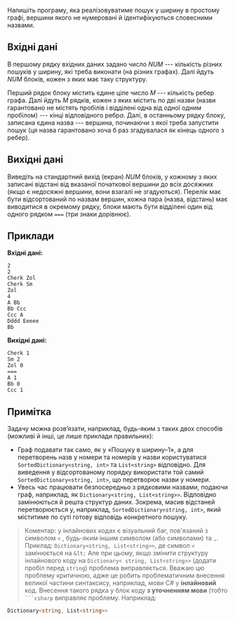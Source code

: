 ﻿Напишіть програму, яка реалізовуватиме пошук у ширину в простому графі, вершини якого не нумеровані й ідентифікуються словесними назвами.

## Вхідні дані
В першому рядку вхідних даних задано число *NUM* --- кількість різних пошуків у ширину, які треба виконати (на різних графах). Далі йдуть *NUM* блоків, кожен з яких має таку структуру.

Перший рядок блоку містить єдине ціле число *M* --- кількість ребер графа. Далі йдуть *M* рядків, кожен з яких містить по дві назви (назви гарантовано не містять пробілів і відділені одна від одної одним пробілом) --- кінці відповідного ребр*а*. Далі, в останньому рядку блоку, записана єдина назва --- вершина, починаючи з якої треба запустити пошук (ця назва гарантовано хоча б раз згадувалася як кінець одного з ребер).

## Вихідні дані
Виведіть на стандартний вихід (екран) *NUM* блоків, у кожному з яких записані відстані від вказаної початкової вершини до всіх досяжних (якщо є недосяжні вершини, вони взагалі не згадуються). Перелік має бути відсортований по назвам вершин, кожна пара (назва, відстань) має виводитися в окремому рядку, блоки мають бути відділені один від одного рядком `===` (три знаки дорівнює).

## Приклади

**Вхідні дані:**
```
2
2
Cherk Zol
Cherk Sm
Zol
4
A Bb
Bb Ccc
Ccc A
Dddd Eeeee
Bb
```

**Вихідні дані:**
```
Cherk 1
Sm 2
Zol 0
===
A 1
Bb 0
Ccc 1
```

## Примітка
Задачу можна розв’язати, наприклад, будь-яким з таких двох способів (можливі й інші, це лише приклади правильних):
*   Граф подавати так само, як у «Пошуку в ширину–1», а для перетворень назв у номери та номерів у назви користуватися `SortedDictionary<string, int>` та `List<string>` відповідно. Для виведення у відсортованому порядку використати той самий `SortedDictionary<string, int>`, що перетворює назви у номери.
*   Увесь час працювати безпосередньо з рядковими назвами, подаючи граф, наприклад, як `Dictionary<string, List<string>>`. Відповідно замінюються й решта структур даних. Зокрема, масив відстаней перетворюється у, наприклад, `SortedDictionary<string, int>`, який міститиме по суті готову відповідь конкретного пошуку.

> Коментар: у інлайнових кодах є візуальний баг, пов'язаний з символом `<` , будь-яким іншим символом (або символами) та  `,`.
Приклад:
`Dictionary<string, List<string>>`, де символ `<` замінюється на `&lt;`
Але при цьому, якщо змінити структуру інлайнового коду на `Dictionary< string, List<string>>` (додати пробіл перед `string`) проблема виправляється.
Вважаю цю проблему критичною, адже це робить проблематичним внесення великої частини синтаксису, наприклад, мови C# у **інлайновий** код. Внесення такого рядка у блок коду **з уточненням мови** (тобто ` ```csharp ` виправляє проблему.
Наприклад: 
```csharp
Dictionary<string, List<string>>
```
